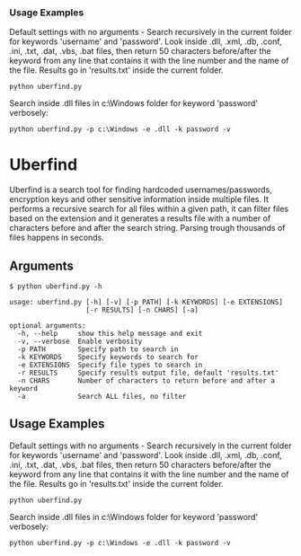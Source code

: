 
### Usage Examples
Default settings with no arguments - Search recursively in the current folder for keywords 'username' and 'password'. Look inside .dll, .xml, .db, .conf, .ini, .txt, .dat, .vbs, .bat files, then return 50 characters before/after the keyword from any line that contains it with the line number and the name of the file. Results go in 'results.txt' inside the current folder.

`python uberfind.py`

Search inside .dll files in c:\Windows folder for keyword 'password' verbosely:

`python uberfind.py -p c:\Windows -e .dll -k password -v`


Uberfind
==============
Uberfind is a search tool for finding hardcoded usernames/passwords, encryption keys and other sensitive information inside multiple files. It performs a recursive search for all files within a given path, it can filter files based on the extension and it generates a results file with a number of characters before and after the search string. Parsing trough thousands of files happens in seconds. 


Arguments
--------------

    $ python uberfind.py -h

    usage: uberfind.py [-h] [-v] [-p PATH] [-k KEYWORDS] [-e EXTENSIONS]
                       [-r RESULTS] [-n CHARS] [-a]
    
    optional arguments:
      -h, --help     show this help message and exit
      -v, --verbose  Enable verbosity
      -p PATH        Specify path to search in
      -k KEYWORDS    Specify keywords to search for
      -e EXTENSIONS  Specify file types to search in
      -r RESULTS     Specify results output file, default 'results.txt'
      -n CHARS       Number of characters to return before and after a keyword
      -a             Search ALL files, no filter


Usage Examples
--------------

Default settings with no arguments - Search recursively in the current folder for keywords 'username' and 'password'. Look inside .dll, .xml, .db, .conf, .ini, .txt, .dat, .vbs, .bat files, then return 50 characters before/after the keyword from any line that contains it with the line number and the name of the file. Results go in 'results.txt' inside the current folder.

    python uberfind.py

Search inside .dll files in c:\Windows folder for keyword 'password' verbosely:

    python uberfind.py -p c:\Windows -e .dll -k password -v

